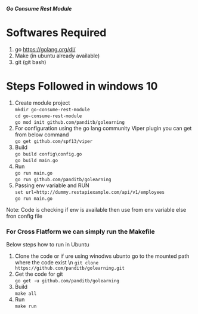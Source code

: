 ***Go Consume Rest Module***

# Softwares Required
1. go https://golang.org/dl/
2. Make (in ubuntu already available)
3. git (git bash)

# Steps Followed in windows 10
1. Create module project \
   `mkdir go-consume-rest-module` \
   `cd go-consume-rest-module` \
   `go mod init github.com/panditb/golearning` <pass ure git hub repo> 
2. For configuration using the go lang community Viper plugin you can get from below command \
`go get github.com/spf13/viper` 
3. Build  \
`go build config\config.go` \
`go build main.go` 
4. Run \
 `go run main.go` \
 `go run github.com/panditb/golearning` 
5. Passing env variable and RUN  \
 `set url=http://dummy.restapiexample.com/api/v1/employees` \
 `go run main.go` 

Note: Code is checking if env is available then use from env variable else fron config file

### For Cross Flatform we can simply run the Makefile
Below steps how to run in Ubuntu
1. Clone the code  or if ure using winodws ubunto go to the mounted path where the code exist \n
   `git clone https://github.com/panditb/golearning.git`
2. Get the code for git \
   `go get -u github.com/panditb/golearning`
3. Build  \
  `make all`
4. Run  \
 `make run`
